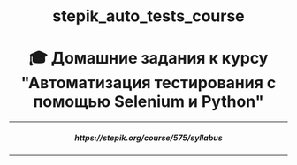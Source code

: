 
<h1 align="center"><strong>stepik_auto_tests_course</strong></h1>
<h1 align="center"><strong>🎓 Домашние задания к курсу "Автоматизация тестирования с помощью Selenium и Python"</strong></h1>


---


<h5 align="center"><strong>https://stepik.org/course/575/syllabus</strong></h5>


---
